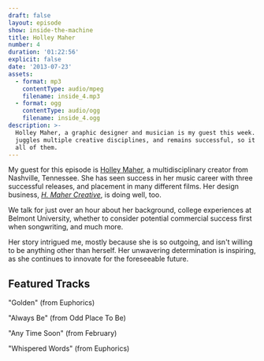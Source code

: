 ```yaml
---
draft: false
layout: episode
show: inside-the-machine
title: Holley Maher
number: 4
duration: '01:22:56'
explicit: false
date: '2013-07-23'
assets:
  - format: mp3
    contentType: audio/mpeg
    filename: inside_4.mp3
  - format: ogg
    contentType: audio/ogg
    filename: inside_4.ogg
description: >-
  Holley Maher, a graphic designer and musician is my guest this week. She
  juggles multiple creative disciplines, and remains successful, so it seems, in
  all of them.
---
```

My guest for this episode is [Holley Maher](http://www.holleymaher.com), a multidisciplinary creator from Nashville, Tennessee. She has seen success in her music career with three successful releases, and placement in many different films. Her design business, *[H. Maher Creative](http://hmahercreative.com)*, is doing well, too.

We talk for just over an hour about her background, college experiences at Belmont University, whether to consider potential commercial success first when songwriting, and much more.

Her story intrigued me, mostly because she is so outgoing, and isn't willing to be anything other than herself. Her unwavering determination is inspiring, as she continues to innovate for the foreseeable future.

## Featured Tracks

"Golden" (from Euphorics)

"Always Be" (from Odd Place To Be)

"Any Time Soon" (from February)

"Whispered Words" (from Euphorics)